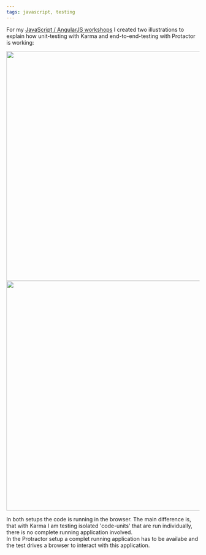 ```yaml
---
tags: javascript, testing
---
```


For my [JavaScript / AngularJS workshops](http://www.ivorycode.com/#schulung) I created two illustrations to explain how unit-testing with Karma and end-to-end-testing with Protactor is working:

<img class="jb-main-img" property="og:image"  src="https://lh6.googleusercontent.com/-OljkzU3s2GA/VTLHyfZ_yYI/AAAAAAAACKk/rZuoy8AvE8Y/w1024-h768-no/Karma.jpg" width="600px"/>


<img class="jb-main-img" property="og:image"  src="https://lh6.googleusercontent.com/-57e_I3NlcRQ/VTLHygh_5_I/AAAAAAAACKo/kLsPoEw5CPI/w1024-h768-no/Protractor.jpg" width="600px"/>

In both setups the code is running in the browser. The main difference is, that with Karma I am testing isolated 'code-units' that are run individually, there is no complete running application involved.   
In the Protractor setup a complet running application has to be availabe and the test drives a browser to interact with this application.